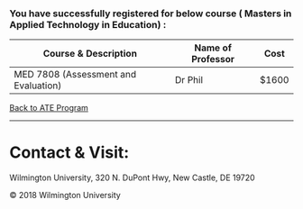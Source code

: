 ### You have successfully registered for below course ( Masters in Applied Technology in Education) :

|Course & Description| Name of Professor |Cost | 
|---| --- | --- |
|MED 7808 (Assessment and Evaluation) | Dr Phil | $1600|

<a href="https://tuojeanbaptiste.github.io/TeamC/msate.html" style="right;">Back to ATE Program</a>

---

# Contact & Visit: 
Wilmington University, 
320 N. 
DuPont Hwy, 
New Castle, DE 19720 

<div>
   &copy; 2018 Wilmington University
</div>
